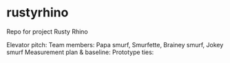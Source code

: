 # rustyrhino
Repo for project Rusty Rhino

Elevator pitch: 
Team members: Papa smurf, Smurfette, Brainey smurf, Jokey smurf
Measurement plan & baseline:
Prototype ties:
